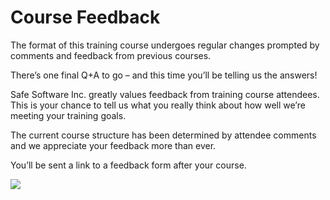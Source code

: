 # Course Feedback #

The format of this training course undergoes regular changes prompted by comments and feedback from previous courses.

There’s one final Q+A to go – and this time you’ll be telling us the answers!

Safe Software Inc. greatly values feedback from training course attendees. This is your chance to tell us what you really think about how well we’re meeting your training goals.

The current course structure has been determined by attendee comments and we appreciate your feedback more than ever.

You’ll be sent a link to a feedback form after your course.

![](https://raw.githubusercontent.com/FMEEvangelist/FME-Desktop-Basic-Training-Manual-Images/master/Img6.6.FeedbackForm.jpg)